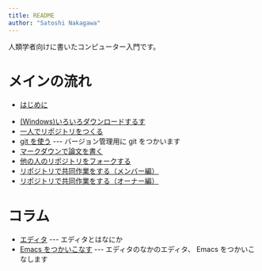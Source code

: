 ```yaml
---
title: README
author: "Satoshi Nakagawa"
---
```


人類学者向けに書いたコンピューター入門です。 

# メインの流れ

- [はじめに](intro.md) 
<!-- - [準備する](chromebook.md) --- マシンを準備して、-->
<!--   [Linux をインストールする](linux.md)  -->
- [(Windows)いろいろダウンロードするす](download.md) 
- [一人でリポジトリをつくる](github.md)
- [git を使う](git.md) --- バージョン管理用に git をつかいます
- [マークダウンで論文を書く](markdown.md)
- [他の人のリポジトリをフォークする](github-fork.md) 
- [リポジトリで共同作業をする（メンバー編）](github-member.md)
- [リポジトリで共同作業をする（オーナー編）](github-owner.md)

# コラム

- [エディタ](editor.md) --- エディタとはなにか
- [Emacs をつかいこなす](emacs.md) --- エディタのなかのエディタ、
  Emacs をつかいこなします


